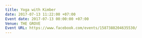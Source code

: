 ```yaml
---
title: Yoga with Kimber
date: 2017-07-13 11:22:00 +07:00
Event date: 2017-07-13 00:00:00 +07:00
Venue: THE GROVE
Event URL: https://www.facebook.com/events/1587388204635530/
---
```


